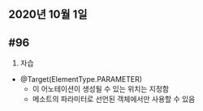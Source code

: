 ## 2020년 10월 1일
## #96
1. 자습
* @Target(ElementType.PARAMETER)
  * 이 어노테이션이 생성될 수 있는 위치는 지정함
  * 메소트의 파라미터로 선언된 객체에서만 사용할 수 있음
